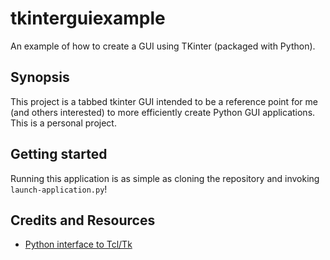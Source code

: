 # tkinterguiexample

An example of how to create a GUI using TKinter (packaged with Python).

## Synopsis

This project is a tabbed tkinter GUI intended to be a reference point for me (and others interested) to more efficiently create Python GUI applications. This is a personal project.

## Getting started

Running this application is as simple as cloning the repository and invoking `launch-application.py`!

## Credits and Resources

- [Python interface to Tcl/Tk](https://docs.python.org/3/library/tkinter.html)
